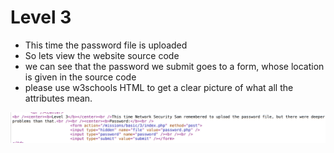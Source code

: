 # Level 3

- This time the password file is uploaded
- So lets view the website source code
- we can see that the password we submit goes to a form, whose location is given in the source code
- please use w3schools HTML to get a clear picture of what all the attributes mean.

![answer](ans.png) 
